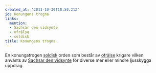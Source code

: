 ```yaml
---
created_at: '2011-10-30T18:50:21Z'
id: Konungens trogna
links:
  mention:
  - Sachsar den vidsynte
  - ofrälse
  - soldisk
title: Konungens trogna
---
```


En konungatrogen [soldisk] orden som består av [ofrälse] krigare vilken använts av [Sachsar den
vidsynte] för diverse mer eller mindre ljusskygga uppdrag.

  [soldisk]: soldisk
  [ofrälse]: ofrälse
  [Sachsar den vidsynte]: Sachsar_den_vidsynte
